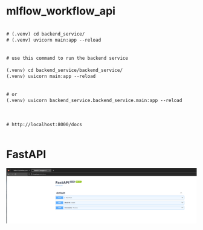 # mlflow_workflow_api



```dash

# (.venv) cd backend_service/
# (.venv) uvicorn main:app --reload


# use this command to run the backend service

(.venv) cd backend_service/backend_service/
(.venv) uvicorn main:app --reload


# or
(.venv) uvicorn backend_service.backend_service.main:app --reload



# http://localhost:8000/docs


```


# FastAPI


![local_host](./assets/localhost_docs.png)












